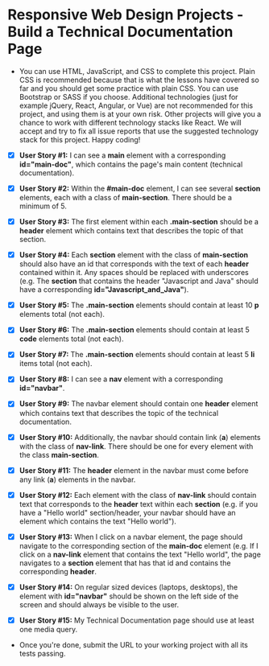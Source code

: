 # Responsive Web Design Projects - Build a Technical Documentation Page

* You can use HTML, JavaScript, and CSS to complete this project. Plain CSS is recommended because that is what the lessons have covered so far and you should get some practice with plain CSS. You can use Bootstrap or SASS if you choose. Additional technologies (just for example jQuery, React, Angular, or Vue) are not recommended for this project, and using them is at your own risk. Other projects will give you a chance to work with different technology stacks like React. We will accept and try to fix all issue reports that use the suggested technology stack for this project. Happy coding!

- [X] **User Story #1:** I can see a **main** element with a corresponding **id="main-doc"**, which contains the page's main content (technical documentation).

- [X] **User Story #2:** Within the **#main-doc** element, I can see several **section** elements, each with a class of **main-section**. There should be a minimum of 5.

- [X] **User Story #3:** The first element within each **.main-section** should be a **header** element which contains text that describes the topic of that section.

- [X] **User Story #4:** Each **section** element with the class of **main-section** should also have an id that corresponds with the text of each **header** contained within it. Any spaces should be replaced with underscores (e.g. The **section** that contains the header "Javascript and Java" should have a corresponding **id="Javascript_and_Java"**).

- [X] **User Story #5:** The **.main-section** elements should contain at least 10 **p** elements total (not each).

- [X] **User Story #6:** The **.main-section** elements should contain at least 5 **code** elements total (not each).

- [X] **User Story #7:** The **.main-section** elements should contain at least 5 **li** items total (not each).

- [X] **User Story #8:** I can see a **nav** element with a corresponding **id="navbar"**.

- [X] **User Story #9:** The navbar element should contain one **header** element which contains text that describes the topic of the technical documentation.

- [X] **User Story #10:** Additionally, the navbar should contain link (**a**) elements with the class of **nav-link**. There should be one for every element with the class **main-section**.

- [X] **User Story #11:** The **header** element in the navbar must come before any link (**a**) elements in the navbar.

- [X] **User Story #12:** Each element with the class of **nav-link** should contain text that corresponds to the **header** text within each **section** (e.g. if you have a "Hello world" section/header, your navbar should have an element which contains the text "Hello world").

- [X] **User Story #13:** When I click on a navbar element, the page should navigate to the corresponding section of the **main-doc** element (e.g. If I click on a **nav-link** element that contains the text "Hello world", the page navigates to a **section** element that has that id and contains the corresponding **header**.

- [X] **User Story #14:** On regular sized devices (laptops, desktops), the element with **id="navbar"** should be shown on the left side of the screen and should always be visible to the user.

- [X] **User Story #15:** My Technical Documentation page should use at least one media query.

* Once you're done, submit the URL to your working project with all its tests passing.